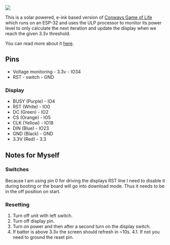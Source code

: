 ![](https://github.com/davidhampgonsalves/solar-game-of-life/timelapse.gif)

This is a solar powered, e-ink based version of [Conways Game of Life](https://en.wikipedia.org/wiki/Conway%27s_Game_of_Life) which runs on an ESP-32 and uses the ULP processor to monitor its power level to only calculate the next iteration and update the display when we reach the given 3.3v threshold.

You can read more about it [here](https://davidhampgonsalves.com/solar-powered-conways-game-of-life/).

## Pins
* Voltage monitoring - 3.3v - IO34
* RST - switch - GND

### Display
* BUSY (Purple) - IO4
* RST (White) - IO0
* DC (Green) - IO2
* CS (Orange) - IO5
* CLK (Yellow) - IO18
* DIN (Blue) - IO23
* GND (Black) - GND
* 3.3V (Red) - 3.3

## Notes for Myself
  ### Switches
  Because I am using pin 0 for driving the displays RST line I need to disable it during booting or the board will go into download mode. Thus it needs to be in the off position on start.

  ### Resetting
  1. Turn off unit with left switch.
  2. Turn off display pin.
  3. Turn on power and then after a second turn on the display switch.
  4. If batter is above 3.3v the screen should refresh in ~10s.
    4.1. If not you need to ground the reset pin.
